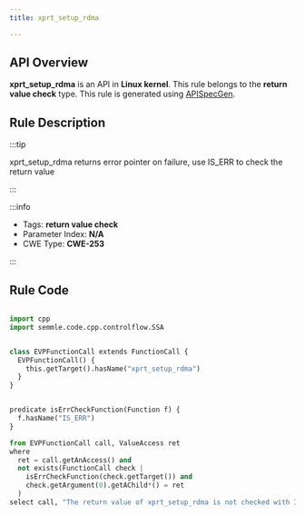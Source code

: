 ```yaml
---
title: xprt_setup_rdma

---
```



## API Overview
**xprt_setup_rdma** is an API in **Linux kernel**. This rule belongs to the **return value check** type. This rule is generated using [APISpecGen](../../tools/APISpecGen).
## Rule Description

:::tip

xprt_setup_rdma returns error pointer on failure, use IS_ERR to check the return value

:::

:::info

- Tags: **return value check**
- Parameter Index: **N/A**
- CWE Type: **CWE-253**

:::

## Rule Code
```python

import cpp
import semmle.code.cpp.controlflow.SSA


class EVPFunctionCall extends FunctionCall {
  EVPFunctionCall() {
    this.getTarget().hasName("xprt_setup_rdma")
  }
}


predicate isErrCheckFunction(Function f) {
  f.hasName("IS_ERR") 
}

from EVPFunctionCall call, ValueAccess ret
where
  ret = call.getAnAccess() and
  not exists(FunctionCall check |
    isErrCheckFunction(check.getTarget()) and
    check.getArgument(0).getAChild*() = ret
  )
select call, "The return value of xprt_setup_rdma is not checked with IS_ERR."
    
```